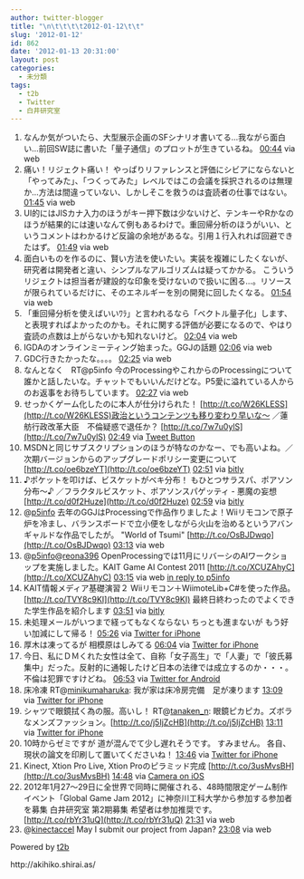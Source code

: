 ```yaml
---
author: twitter-blogger
title: "\n\t\t\t\t2012-01-12\t\t"
slug: '2012-01-12'
id: 862
date: '2012-01-13 20:31:00'
layout: post
categories:
  - 未分類
tags:
  - t2b
  - Twitter
  - 白井研究室
---
```


<div xmlns:georss="http://www.georss.org/georss">

1.  <span><span>なんか気がついたら、大型展示企画のSFシナリオ書いてる…我ながら面白い…前回SW誌に書いた「量子通信」のプロットが生きているね。</span> <span>[<span>00:44</span>](http://twitter.com/o_ob/status/157427679707148288) <span>via web</span></span></span>
2.  <span><span>痛い！リジェクト痛い！ やっぱりリファレンスと評価にシビアにならないと「やってみた」、「つくってみた」レベルではこの会議を採択されるのは無理か…方法は間違っていない、しかしそこを救うのは査読者の仕事ではない。</span> <span>[<span>01:45</span>](http://twitter.com/o_ob/status/157443120219435008) <span>via web</span></span></span>
3.  <span><span>UI的にはJISカナ入力のほうがキー押下数は少ないけど、テンキーやRかなのほうが結果的には速いなんて例もあるわけで。重回帰分析のほうがいい、というコメントはわかるけど反論の余地があるな。引用１行入れれば回避できたはず。</span> <span>[<span>01:49</span>](http://twitter.com/o_ob/status/157444030257561600) <span>via web</span></span></span>
4.  <span><span>面白いものを作るのに、賢い方法を使いたい。実装を複雑にしたくないが、研究者は開発者と違い、シンプルなアルゴリズムは疑ってかかる。 こういうリジェクトは担当者が建設的な印象を受けないので扱いに困る…。リソースが限られているだけに、そのエネルギーを別の開発に回したくなる。</span> <span>[<span>01:54</span>](http://twitter.com/o_ob/status/157445318487715841) <span>via web</span></span></span>
5.  <span><span>「重回帰分析を使えばいいﾜﾗ」と言われるなら「ベクトル量子化」します、と表現すればよかったのかも。それに関する評価が必要になるので、やはり査読の点数は上がらないかも知れないけど。</span> <span>[<span>02:04</span>](http://twitter.com/o_ob/status/157447981036093440) <span>via web</span></span></span>
6.  <span><span>IGDAのオンラインミーティング始まった。GGJの話題</span> <span>[<span>02:06</span>](http://twitter.com/o_ob/status/157448345898594305) <span>via web</span></span></span>
7.  <span><span>GDC行きたかったな。。。。</span> <span>[<span>02:25</span>](http://twitter.com/o_ob/status/157453171994796033) <span>via web</span></span></span>
8.  <span><span>なんとなく　RT@p5info 今のProcessingやこれからのProcessingについて誰かと話したいな。チャットでもいいんだけどな。P5愛に溢れている人からのお返事をお待ちしています。</span> <span>[<span>02:27</span>](http://twitter.com/o_ob/status/157453531593445379) <span>via web</span></span></span>
9.  <span><span>せっかくゲーム化したのに本人が仕分けられた！ [http://t.co/W26KLESS](http://t.co/W26KLESS)政治というコンテンツも移り変わり早いな～ ／蓮舫行政改革大臣　不倫疑惑で退任か？ [http://t.co/7w7u0ylS](http://t.co/7w7u0ylS)</span> <span>[<span>02:49</span>](http://twitter.com/o_ob/status/157459090988208128) <span>via [Tweet Button](http://twitter.com/tweetbutton)</span></span></span>
10.  <span><span>MSDNと同じサブスクリプションのほうが特なのかなー、でも高いよね。／次期バージョンからのアップグレードポリシー変更について [http://t.co/oe6bzeYT](http://t.co/oe6bzeYT)</span> <span>[<span>02:51</span>](http://twitter.com/o_ob/status/157459688634580992) <span>via [bitly](http://bit.ly)</span></span></span>
11.  <span><span>♪ポケットを叩けば、ビスケットがベキ分布！ もひとつサラスパ、ポアソン分布～♪ ／フラクタルビスケット、ポアソンスパゲッティ - 悪魔の妄想 [http://t.co/d0f2Huze](http://t.co/d0f2Huze)</span> <span>[<span>02:59</span>](http://twitter.com/o_ob/status/157461770401878017) <span>via [bitly](http://bit.ly)</span></span></span>
12.  <span><span>@[p5info](http://twitter.com/p5info "p5info") 去年のGGJはProcessingで作品作りましたよ！Wiiリモコンで原子炉を冷まし、バランスボードで立小便をしながら火山を治めるというアバンギャルドな作品でしたが。 "World of Tsumi" [http://t.co/OsBJDwqo](http://t.co/OsBJDwqo)</span> <span>[<span>03:13</span>](http://twitter.com/o_ob/status/157465296314171392) <span>via web</span></span></span>
13.  <span><span>@[p5info](http://twitter.com/p5info "p5info")@[reona396](http://twitter.com/reona396 "reona396") OpenProcessingでは11月にリバーシのAIワークショップを実施しました。KAIT Game AI Contest 2011 [http://t.co/XCUZAhyC](http://t.co/XCUZAhyC)</span> <span>[<span>03:15</span>](http://twitter.com/o_ob/status/157465671041695744) <span>via web</span> [in reply to p5info](http://twitter.com/p5info/status/157464037150564353)</span></span>
14.  <span><span>KAIT情報メディア基礎演習２ Wiiリモコン＋WiimoteLib+C#を使った作品。 [http://t.co/TVY8c9KI](http://t.co/TVY8c9KI) 最終日終わったのでよくできた学生作品を紹介します</span> <span>[<span>03:51</span>](http://twitter.com/o_ob/status/157474738153852928) <span>via [bitly](http://bit.ly)</span></span></span>
15.  <span><span>未処理メールがいつまで経ってもなくならない ちっとも進まないが もう好い加減にして帰る！</span> <span>[<span>05:26</span>](http://twitter.com/o_ob/status/157498636517912576) <span>via [Twitter for iPhone](http://twitter.com/#!/download/iphone)</span></span></span>
16.  <span><span>厚木は凍ってるが 相模原はしみてる</span> <span>[<span>06:04</span>](http://twitter.com/o_ob/status/157508158363942912) <span>via [Twitter for iPhone](http://twitter.com/#!/download/iphone)</span></span></span>
17.  <span><span>今日、私にＤＭくれた女性は全て、自称「女子高生」で「人妻」で「彼氏募集中」だった。反射的に通報したけど日本の法律では成立するのか・・・。不倫は犯罪ですけどね。</span> <span>[<span>06:53</span>](http://twitter.com/o_ob/status/157520665841381377) <span>via [Twitter for Android](http://twitter.com/download/android)</span></span></span>
18.  <span><span>床冷凍 RT@[minikumaharuka](http://twitter.com/minikumaharuka "minikumaharuka"): 我が家は床冷房完備　足が凍ります</span> <span>[<span>13:09</span>](http://twitter.com/o_ob/status/157615122586669056) <span>via [Twitter for iPhone](http://twitter.com/#!/download/iphone)</span></span></span>
19.  <span><span>シャツで眼鏡拭く為の服。高いし！ RT@[tanaken_n](http://twitter.com/tanaken_n "tanaken_n"): 眼鏡ピカピカ。ズボラなメンズファッション。[http://t.co/j5IjZcHB](http://t.co/j5IjZcHB)</span> <span>[<span>13:11</span>](http://twitter.com/o_ob/status/157615690570932224) <span>via [Twitter for iPhone](http://twitter.com/#!/download/iphone)</span></span></span>
20.  <span><span>10時からゼミですが 道が混んでて少し遅れそうです。 すみません。 各自、現状の論文を印刷して置いてくださいね！</span> <span>[<span>13:46</span>](http://twitter.com/o_ob/status/157624468901076992) <span>via [Twitter for iPhone](http://twitter.com/#!/download/iphone)</span></span></span>
21.  <span><span>Kinect, Xtion Pro Live, Xtion Proのピラミッド完成 [http://t.co/3usMvsBH](http://t.co/3usMvsBH)</span> <span>[<span>14:48</span>](http://twitter.com/o_ob/status/157640065886060544) <span>via [Camera on iOS](http://www.apple.com)</span></span></span>
22.  <span><span>2012年1月27～29日に全世界で同時に開催される、48時間限定ゲーム制作イベント「Global Game Jam 2012」に神奈川工科大学から参加する参加者を募集 白井研究室 第2期募集 希望者は参加推奨です。 [http://t.co/rbYr31uQ](http://t.co/rbYr31uQ)</span> <span>[<span>21:31</span>](http://twitter.com/o_ob/status/157741432873025536) <span>via web</span></span></span>
23.  <span><span>@[kinectaccel](http://twitter.com/kinectaccel "kinectaccel") May I submit our project from Japan?</span> <span>[<span>23:08</span>](http://twitter.com/o_ob/status/157766078905331712) <span>via web</span></span></span>

</div>

Powered by [t2b](http://t2b.utilz.jp/)

<div>http://akihiko.shirai.as/</div>